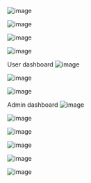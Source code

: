 ![image](https://github.com/user-attachments/assets/d810905b-c0a6-444a-ab88-f4f95e3833b6)

![image](https://github.com/user-attachments/assets/6b42dbc6-78a5-4f67-9978-dd3c23414710)

![image](https://github.com/user-attachments/assets/c20e992d-85f2-4668-8e62-6d3bacb077b2)

![image](https://github.com/user-attachments/assets/0fd4466a-88b7-4c5f-9013-2beabad67257)

User dashboard
![image](https://github.com/user-attachments/assets/c9c51200-32d8-4703-a174-b38a458f1dc3)

![image](https://github.com/user-attachments/assets/a0db1c4c-41b2-49d8-a2fb-a08832bb3d25)

![image](https://github.com/user-attachments/assets/421ac007-53a2-44d9-b3e7-695576f1196a)

Admin dashboard
![image](https://github.com/user-attachments/assets/2ae48a72-e5eb-4270-ae81-ec7b40b41e0a)

![image](https://github.com/user-attachments/assets/4a684220-0df5-4ea4-a68e-760df6c1d6ab)

![image](https://github.com/user-attachments/assets/b35a3b2a-135d-4911-b4ae-bf162922451f)

![image](https://github.com/user-attachments/assets/4266c379-a679-40c1-bb1e-d80d6cae1cad)

![image](https://github.com/user-attachments/assets/2f2da20e-d505-4748-af50-a5c8cb9af5c5)

![image](https://github.com/user-attachments/assets/b34944ee-f7d4-4bdd-b1a1-2f18e678a477)

